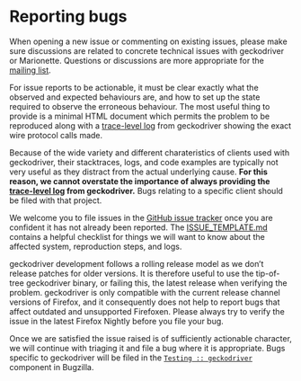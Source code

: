 # Reporting bugs

When opening a new issue or commenting on existing issues, please
make sure discussions are related to concrete technical issues
with geckodriver or Marionette.  Questions or discussions are more
appropriate for the [mailing list].

For issue reports to be actionable, it must be clear exactly
what the observed and expected behaviours are, and how to set up
the state required to observe the erroneous behaviour.  The most
useful thing to provide is a minimal HTML document which permits
the problem to be reproduced along with a [trace-level log] from
geckodriver showing the exact wire protocol calls made.

Because of the wide variety and different charateristics of clients
used with geckodriver, their stacktraces, logs, and code examples are
typically not very useful as they distract from the actual underlying
cause.  **For this reason, we cannot overstate the importance of
always providing the [trace-level log] from geckodriver.** Bugs
relating to a specific client should be filed with that project.

We welcome you to file issues in the [GitHub issue tracker] once you are
confident it has not already been reported.  The [ISSUE_TEMPLATE.md]
contains a helpful checklist for things we will want to know about
the affected system, reproduction steps, and logs.

geckodriver development follows a rolling release model as
we don’t release patches for older versions.  It is therefore
useful to use the tip-of-tree geckodriver binary, or failing this,
the latest release when verifying the problem.  geckodriver is only
compatible with the current release channel versions of Firefox, and
it consequently does not help to report bugs that affect outdated
and unsupported Firefoxen.  Please always try to verify the issue
in the latest Firefox Nightly before you file your bug.

Once we are satisfied the issue raised is of sufficiently actionable
character, we will continue with triaging it and file a bug where it
is appropriate.  Bugs specific to geckodriver will be filed in the
[`Testing :: geckodriver`] component in Bugzilla.

[mailing list]: ./#communication
[trace-level log]: TraceLogs.md
[GitHub issue tracker]: https://github.com/mozilla/geckodriver/issues
[ISSUE_TEMPLATE.md]: https://raw.githubusercontent.com/mozilla/geckodriver/master/ISSUE_TEMPLATE.md
[`Testing :: geckodriver`]: https://bugzilla.mozilla.org/buglist.cgi?component=geckodriver
